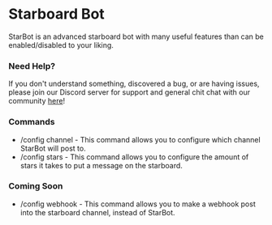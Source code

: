 # Starboard Bot
StarBot is an advanced starboard bot with many useful features than can be enabled/disabled to your liking.

### Need Help?
If you don't understand something, discovered a bug, or are having issues, please join our Discord server for support and general chit chat with our community [here](https://discord.gg/TAB8CP5wPt)!

### Commands
- /config channel <channelname> - This command allows you to configure which channel StarBot will post to.
- /config stars <amount> - This command allows you to configure the amount of stars it takes to put a message on the starboard.

### Coming Soon
 - /config webhook <webhookurl> - This command allows you to make a webhook post into the starboard channel, instead of StarBot.
